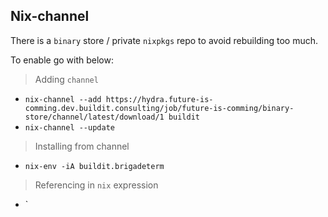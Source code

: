 ## Nix-channel
There is a `binary` store / private `nixpkgs` repo to avoid rebuilding too much.

To enable go with below:

> Adding `channel`
* `nix-channel --add https://hydra.future-is-comming.dev.buildit.consulting/job/future-is-comming/binary-store/channel/latest/download/1 buildit`
* `nix-channel --update`

> Installing from channel
* `nix-env -iA buildit.brigadeterm`

> Referencing in `nix` expression
* `<buildit>